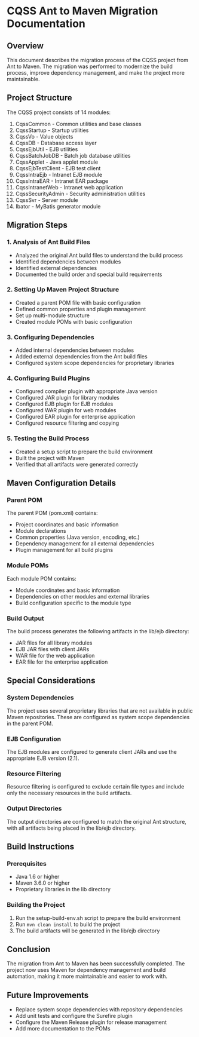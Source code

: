 # CQSS Ant to Maven Migration Documentation

## Overview
This document describes the migration process of the CQSS project from Ant to Maven. The migration was performed to modernize the build process, improve dependency management, and make the project more maintainable.

## Project Structure
The CQSS project consists of 14 modules:
1. CqssCommon - Common utilities and base classes
2. CqssStartup - Startup utilities
3. CqssVo - Value objects
4. CqssDB - Database access layer
5. CqssEjbUtil - EJB utilities
6. CqssBatchJobDB - Batch job database utilities
7. CqssApplet - Java applet module
8. CqssEjbTestClient - EJB test client
9. CqssIntraEjb - Intranet EJB module
10. CqssIntraEAR - Intranet EAR package
11. CqssIntranetWeb - Intranet web application
12. CqssSecurityAdmin - Security administration utilities
13. CqssSvr - Server module
14. Ibator - MyBatis generator module

## Migration Steps

### 1. Analysis of Ant Build Files
- Analyzed the original Ant build files to understand the build process
- Identified dependencies between modules
- Identified external dependencies
- Documented the build order and special build requirements

### 2. Setting Up Maven Project Structure
- Created a parent POM file with basic configuration
- Defined common properties and plugin management
- Set up multi-module structure
- Created module POMs with basic configuration

### 3. Configuring Dependencies
- Added internal dependencies between modules
- Added external dependencies from the Ant build files
- Configured system scope dependencies for proprietary libraries

### 4. Configuring Build Plugins
- Configured compiler plugin with appropriate Java version
- Configured JAR plugin for library modules
- Configured EJB plugin for EJB modules
- Configured WAR plugin for web modules
- Configured EAR plugin for enterprise application
- Configured resource filtering and copying

### 5. Testing the Build Process
- Created a setup script to prepare the build environment
- Built the project with Maven
- Verified that all artifacts were generated correctly

## Maven Configuration Details

### Parent POM
The parent POM (pom.xml) contains:
- Project coordinates and basic information
- Module declarations
- Common properties (Java version, encoding, etc.)
- Dependency management for all external dependencies
- Plugin management for all build plugins

### Module POMs
Each module POM contains:
- Module coordinates and basic information
- Dependencies on other modules and external libraries
- Build configuration specific to the module type

### Build Output
The build process generates the following artifacts in the lib/ejb directory:
- JAR files for all library modules
- EJB JAR files with client JARs
- WAR file for the web application
- EAR file for the enterprise application

## Special Considerations

### System Dependencies
The project uses several proprietary libraries that are not available in public Maven repositories. These are configured as system scope dependencies in the parent POM.

### EJB Configuration
The EJB modules are configured to generate client JARs and use the appropriate EJB version (2.1).

### Resource Filtering
Resource filtering is configured to exclude certain file types and include only the necessary resources in the build artifacts.

### Output Directories
The output directories are configured to match the original Ant structure, with all artifacts being placed in the lib/ejb directory.

## Build Instructions

### Prerequisites
- Java 1.6 or higher
- Maven 3.6.0 or higher
- Proprietary libraries in the lib directory

### Building the Project
1. Run the setup-build-env.sh script to prepare the build environment
2. Run `mvn clean install` to build the project
3. The build artifacts will be generated in the lib/ejb directory

## Conclusion
The migration from Ant to Maven has been successfully completed. The project now uses Maven for dependency management and build automation, making it more maintainable and easier to work with.

## Future Improvements
- Replace system scope dependencies with repository dependencies
- Add unit tests and configure the Surefire plugin
- Configure the Maven Release plugin for release management
- Add more documentation to the POMs
